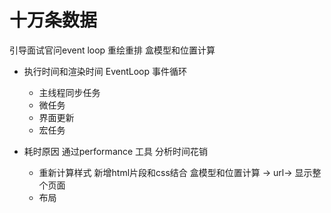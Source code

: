 # 十万条数据

引导面试官问event loop
重绘重排
盒模型和位置计算

- 执行时间和渲染时间
 EventLoop 事件循环
  - 主线程同步任务
  - 微任务
  - 界面更新
  - 宏任务

- 耗时原因
  通过performance 工具 分析时间花销
  - 重新计算样式 新增html片段和css结合 盒模型和位置计算 -> url-> 显示整个页面
  - 布局
 